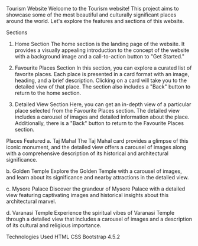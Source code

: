 Tourism Website
Welcome to the Tourism website! This project aims to showcase some of the most beautiful and culturally significant places around the world. Let's explore the features and sections of this website.

Sections
1. Home Section
The home section is the landing page of the website. It provides a visually appealing introduction to the concept of the website with a background image and a call-to-action button to "Get Started."

2. Favourite Places Section
In this section, you can explore a curated list of favorite places. Each place is presented in a card format with an image, heading, and a brief description. Clicking on a card will take you to the detailed view of that place. The section also includes a "Back" button to return to the home section.

3. Detailed View Section
Here, you can get an in-depth view of a particular place selected from the Favourite Places section. The detailed view includes a carousel of images and detailed information about the place. Additionally, there is a "Back" button to return to the Favourite Places section.

Places Featured
a. Taj Mahal
The Taj Mahal card provides a glimpse of this iconic monument, and the detailed view offers a carousel of images along with a comprehensive description of its historical and architectural significance.

b. Golden Temple
Explore the Golden Temple with a carousel of images, and learn about its significance and nearby attractions in the detailed view.

c. Mysore Palace
Discover the grandeur of Mysore Palace with a detailed view featuring captivating images and historical insights about this architectural marvel.

d. Varanasi Temple
Experience the spiritual vibes of Varanasi Temple through a detailed view that includes a carousel of images and a description of its cultural and religious importance.

Technologies Used
HTML
CSS
Bootstrap 4.5.2
